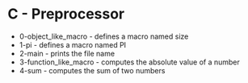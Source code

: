 # C - Preprocessor

* 0-object_like_macro - defines a macro named size
* 1-pi - defines a macro named PI
* 2-main - prints the file name
* 3-function_like_macro - computes the absolute value of a number
* 4-sum - computes the sum of two numbers
